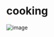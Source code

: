 # cooking

![image](https://user-images.githubusercontent.com/71992666/202593452-368c03cf-c45c-4906-addf-6a7d35271cba.png)
